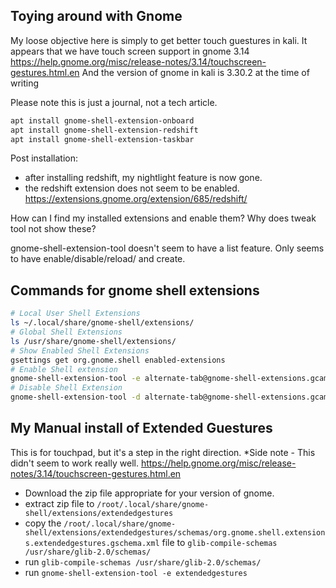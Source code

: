 ## Toying around with Gnome
My loose objective here is simply to get better touch guestures in kali.
It appears that we have touch screen support in gnome 3.14
https://help.gnome.org/misc/release-notes/3.14/touchscreen-gestures.html.en
And the version of gnome in kali is 3.30.2 at the time of writing

Please note this is just a journal, not a tech article. 

```bash
apt install gnome-shell-extension-onboard
apt install gnome-shell-extension-redshift
apt install gnome-shell-extension-taskbar
```

Post installation:
- after installing redshift, my nightlight feature is now gone. 
- the redshift extension does not seem to be enabled.
https://extensions.gnome.org/extension/685/redshift/

How can I find my installed extensions and enable them? Why does tweak tool not show these? 

gnome-shell-extension-tool doesn't seem to have a list feature. Only seems to have enable/disable/reload/ and create. 

## Commands for gnome shell extensions
```bash
# Local User Shell Extensions
ls ~/.local/share/gnome-shell/extensions/
# Global Shell Extensions
ls /usr/share/gnome-shell/extensions/
# Show Enabled Shell Extensions
gsettings get org.gnome.shell enabled-extensions
# Enable Shell extension
gnome-shell-extension-tool -e alternate-tab@gnome-shell-extensions.gcampax.github.com
# Disable Shell Extension
gnome-shell-extension-tool -d alternate-tab@gnome-shell-extensions.gcampax.github.com
```

## My Manual install of Extended Guestures
This is for touchpad, but it's a step in the right direction.
*Side note - This didn't seem to work really well. 
https://help.gnome.org/misc/release-notes/3.14/touchscreen-gestures.html.en

- Download the zip file appropriate for your version of gnome.
- extract zip file to ``/root/.local/share/gnome-shell/extensions/extendedgestures``
- copy the ``/root/.local/share/gnome-shell/extensions/extendedgestures/schemas/org.gnome.shell.extensions.extendedgestures.gschema.xml`` file to ``glib-compile-schemas /usr/share/glib-2.0/schemas/``
- run ``glib-compile-schemas /usr/share/glib-2.0/schemas/``
- run ``gnome-shell-extension-tool -e extendedgestures``

